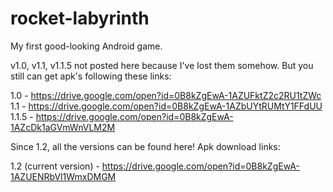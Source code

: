 # rocket-labyrinth
My first good-looking Android game.

v1.0, v1.1, v1.1.5 not posted here because I've lost them somehow. But you still can get apk's following these links:

1.0 - https://drive.google.com/open?id=0B8kZgEwA-1AZUFktZ2c2RU1tZWc
1.1 - https://drive.google.com/open?id=0B8kZgEwA-1AZbUYtRUMtY1FFdUU
1.1.5 - https://drive.google.com/open?id=0B8kZgEwA-1AZcDk1aGVmWnVLM2M

Since 1.2, all the versions can be found here! Apk download links:

1.2 (current version) - https://drive.google.com/open?id=0B8kZgEwA-1AZUENRbVl1WmxDMGM
